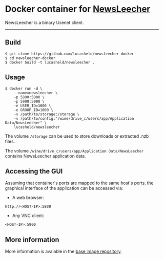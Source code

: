 # Docker container for [NewsLeecher](https://www.newsleecher.com/)

NewsLeecher is a binary Usenet client.

---

## Build

```
$ git clone https://github.com/lucasheld/newsleecher-docker
$ cd newsleecher-docker
$ docker build -t lucasheld/newsleecher .
```

## Usage

```
$ docker run -d \
    --name=newsleecher \
    -p 5800:5800 \
    -p 5900:5900 \
    -e USER_ID=1000 \
    -e GROUP_ID=1000 \
    -v /path/to/storage:/storage \
    -v /path/to/config:"/wine/drive_c/users/app/Application Data/NewsLeecher" \
    lucasheld/newsleecher
```

The volume `/storage` can be used to store downloads or extracted .nzb files.

The volume `/wine/drive_c/users/app/Application Data/NewsLeecher` contains NewsLeecher application data.

## Accessing the GUI

Assuming that container's ports are mapped to the same host's ports, the
graphical interface of the application can be accessed via:

- A web browser:

```
http://<HOST-IP>:5800
```

- Any VNC client:

```
<HOST-IP>:5900
```

## More information

More information is avaiable in the [base image repository](https://github.com/jlesage/docker-baseimage-gui).
